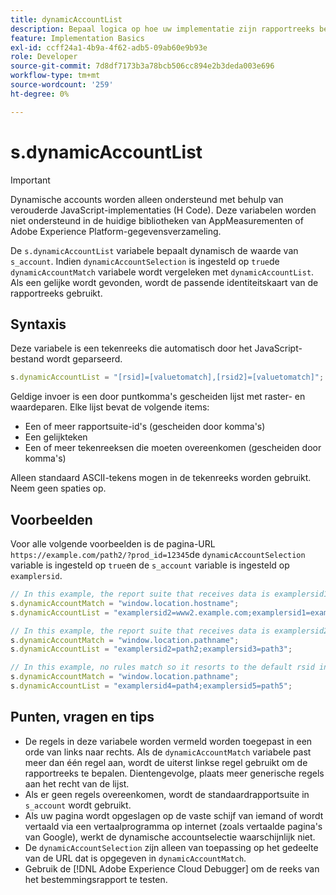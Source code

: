 ```yaml
---
title: dynamicAccountList
description: Bepaal logica op hoe uw implementatie zijn rapportreeks bepaalt.
feature: Implementation Basics
exl-id: ccff24a1-4b9a-4f62-adb5-09ab60e9b93e
role: Developer
source-git-commit: 7d8df7173b3a78bcb506cc894e2b3deda003e696
workflow-type: tm+mt
source-wordcount: '259'
ht-degree: 0%

---
```


# s.dynamicAccountList

>[!IMPORTANT]
>
>Dynamische accounts worden alleen ondersteund met behulp van verouderde JavaScript-implementaties (H Code). Deze variabelen worden niet ondersteund in de huidige bibliotheken van AppMeasurementen of Adobe Experience Platform-gegevensverzameling.

De `s.dynamicAccountList` variabele bepaalt dynamisch de waarde van `s_account`. Indien `dynamicAccountSelection` is ingesteld op `true`de `dynamicAccountMatch` variabele wordt vergeleken met `dynamicAccountList`. Als een gelijke wordt gevonden, wordt de passende identiteitskaart van de rapportreeks gebruikt.

## Syntaxis

Deze variabele is een tekenreeks die automatisch door het JavaScript-bestand wordt geparseerd.

```JavaScript
s.dynamicAccountList = "[rsid]=[valuetomatch],[rsid2]=[valuetomatch]";
```

Geldige invoer is een door puntkomma&#39;s gescheiden lijst met raster- en waardeparen. Elke lijst bevat de volgende items:

* Een of meer rapportsuite-id&#39;s (gescheiden door komma&#39;s)
* Een gelijkteken
* Een of meer tekenreeksen die moeten overeenkomen (gescheiden door komma&#39;s)

Alleen standaard ASCII-tekens mogen in de tekenreeks worden gebruikt. Neem geen spaties op.

## Voorbeelden

Voor alle volgende voorbeelden is de pagina-URL `https://example.com/path2/?prod_id=12345`de `dynamicAccountSelection` variable is ingesteld op `true`en de `s_account` variable is ingesteld op `examplersid`.

```js
// In this example, the report suite that receives data is examplersid1.
s.dynamicAccountMatch = "window.location.hostname";
s.dynamicAccountList = "examplersid2=www2.example.com;examplersid1=example.com";

// In this example, the report suite that receives data is examplersid2.
s.dynamicAccountMatch = "window.location.pathname";
s.dynamicAccountList = "examplersid2=path2;examplersid3=path3";

// In this example, no rules match so it resorts to the default rsid in s_account, examplersid.
s.dynamicAccountMatch = "window.location.pathname";
s.dynamicAccountList = "examplersid4=path4;examplersid5=path5";
```

## Punten, vragen en tips

* De regels in deze variabele worden vermeld worden toegepast in een orde van links naar rechts. Als de `dynamicAccountMatch` variabele past meer dan één regel aan, wordt de uiterst linkse regel gebruikt om de rapportreeks te bepalen. Dientengevolge, plaats meer generische regels aan het recht van de lijst.
* Als er geen regels overeenkomen, wordt de standaardrapportsuite in `s_account` wordt gebruikt.
* Als uw pagina wordt opgeslagen op de vaste schijf van iemand of wordt vertaald via een vertaalprogramma op internet (zoals vertaalde pagina&#39;s van Google), werkt de dynamische accountselectie waarschijnlijk niet.
* De `dynamicAccountSelection` zijn alleen van toepassing op het gedeelte van de URL dat is opgegeven in `dynamicAccountMatch`.
* Gebruik de [!DNL Adobe Experience Cloud Debugger] om de reeks van het bestemmingsrapport te testen.
